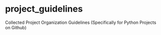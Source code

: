 # project_guidelines
Collected Project Organization Guidelines (Specifically for Python Projects on Github)
